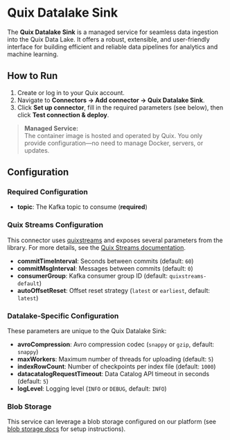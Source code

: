 # Quix Datalake Sink

The **Quix Datalake Sink** is a managed service for seamless data ingestion into the Quix Data Lake. It offers a robust, extensible, and user-friendly interface for building efficient and reliable data pipelines for analytics and machine learning.

## How to Run

1. Create or log in to your Quix account.
2. Navigate to **Connectors → Add connector → Quix Datalake Sink**.
3. Click **Set up connector**, fill in the required parameters (see below), then click **Test connection & deploy**.

> **Managed Service:**  
> The container image is hosted and operated by Quix. You only provide configuration—no need to manage Docker, servers, or updates.

## Configuration

### Required Configuration

- **topic**: The Kafka topic to consume (**required**)

### Quix Streams Configuration

This connector uses [quixstreams](https://github.com/quixio/quix-streams) and exposes several parameters from the library. For more details, see the [Quix Streams documentation](https://quix.io/docs/quix-streams/configuration.html#advanced-kafka-configuration).

- **commitTimeInterval**: Seconds between commits (default: `60`)
- **commitMsgInterval**: Messages between commits (default: `0`)
- **consumerGroup**: Kafka consumer group ID (default: `quixstreams-default`)
- **autoOffsetReset**: Offset reset strategy (`latest` or `earliest`, default: `latest`)

### Datalake-Specific Configuration

These parameters are unique to the Quix Datalake Sink:

- **avroCompression**: Avro compression codec (`snappy` or `gzip`, default: `snappy`)
- **maxWorkers**: Maximum number of threads for uploading (default: `5`)
- **indexRowCount**: Number of checkpoints per index file (default: `1000`)
- **datacatalogRequestTimeout**: Data Catalog API timeout in seconds (default: `5`)
- **logLevel**: Logging level (`INFO` or `DEBUG`, default: `INFO`)

### Blob Storage

This service can leverage a blob storage configured on our platform (see [blob storage docs](https://quix.io/docs/quix-cloud/managed-services/blob-storage.html) for setup instructions).
